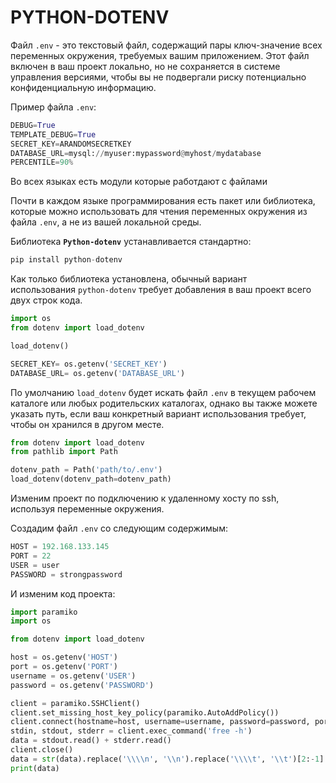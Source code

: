 
# PYTHON-DOTENV

Файл `.env` - это текстовый файл, содержащий пары ключ-значение всех переменных окружения, требуемых вашим приложением. Этот файл включен в ваш проект локально, но не сохраняется в системе управления версиями, чтобы вы не подвергали риску потенциально конфиденциальную информацию.

Пример файла `.env`:

```python
DEBUG=True
TEMPLATE_DEBUG=True
SECRET_KEY=ARANDOMSECRETKEY
DATABASE_URL=mysql://myuser:mypassword@myhost/mydatabase
PERCENTILE=90%
```

Во всех языках есть модули которые работдают с файлами

Почти в каждом языке программирования есть пакет или библиотека, которые можно использовать для чтения переменных окружения из файла `.env`, а не из вашей локальной среды.

Библиотека **`Python-dotenv`** устанавливается стандартно:

```python
pip install python-dotenv
```

Как только библиотека установлена, обычный вариант использования `python-dotenv` требует добавления в ваш проект всего двух строк кода.

```python
import os
from dotenv import load_dotenv

load_dotenv()

SECRET_KEY= os.getenv('SECRET_KEY')
DATABASE_URL= os.getenv('DATABASE_URL')
```

По умолчанию `load_dotenv` будет искать файл `.env` в текущем рабочем каталоге или любых родительских каталогах, однако вы также можете указать путь, если ваш конкретный вариант использования требует, чтобы он хранился в другом месте.

```python
from dotenv import load_dotenv
from pathlib import Path

dotenv_path = Path('path/to/.env')
load_dotenv(dotenv_path=dotenv_path)
```

Изменим проект по подключению к удаленному хосту по ssh, используя переменные окружения.

Создадим файл `.env` со следующим содержимым:

```python
HOST = 192.168.133.145
PORT = 22
USER = user
PASSWORD = strongpassword
```

И изменим код проекта:

```python
import paramiko
import os

from dotenv import load_dotenv

host = os.getenv('HOST')
port = os.getenv('PORT')
username = os.getenv('USER')
password = os.getenv('PASSWORD')

client = paramiko.SSHClient()
client.set_missing_host_key_policy(paramiko.AutoAddPolicy())
client.connect(hostname=host, username=username, password=password, port=port)
stdin, stdout, stderr = client.exec_command('free -h')
data = stdout.read() + stderr.read()
client.close()
data = str(data).replace('\\\\n', '\\n').replace('\\\\t', '\\t')[2:-1]
print(data)
```

